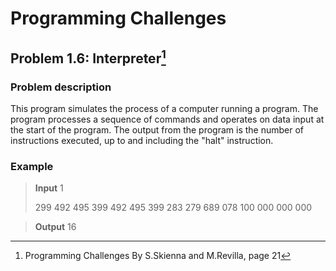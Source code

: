# Programming Challenges
## Problem 1.6: Interpreter[^1]

### Problem description
This program simulates the process of a computer running a program. The program processes a sequence of commands and operates on data input at the start of the program. The output from the program is the number of instructions executed, up to and including the "halt" instruction.


### Example 
> **Input**
> 1
>
> 299
> 492
> 495
> 399
> 492
> 495
> 399
> 283
> 279
> 689
> 078
> 100
> 000
> 000
> 000      

>**Output**
>16


[^1]: Programming Challenges By S.Skienna and M.Revilla, page 21